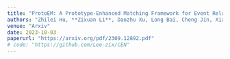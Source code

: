 ```yaml
---
title: "ProtoEM: A Prototype-Enhanced Matching Framework for Event Relation Extraction"
authors: "Zhilei Hu, **Zixuan Li**, Daozhu Xu, Long Bai, Cheng Jin, Xiaolong Jin, Jiafeng Guo, Xueqi Cheng"
venue: "Arxiv"
date: 2023-10-03
paperurl: "https://arxiv.org/pdf/2309.12892.pdf"
# code: "https://github.com/Lee-zix/CEN"
---
```

